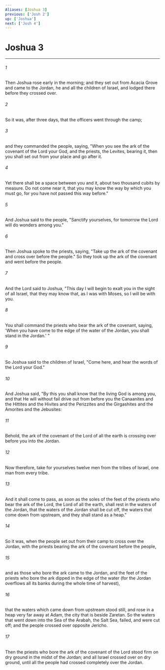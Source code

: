 ```yaml
---
Aliases: [Joshua 3]
previous: ['Josh 2']
up: ['Joshua']
next: ['Josh 4']
---
```

# Joshua 3

***


###### 1 
Then Joshua rose early in the morning; and they set out from Acacia Grove and came to the Jordan, he and all the children of Israel, and lodged there before they crossed over. 

###### 2 
So it was, after three days, that the officers went through the camp; 

###### 3 
and they commanded the people, saying, "When you see the ark of the covenant of the Lord your God, and the priests, the Levites, bearing it, then you shall set out from your place and go after it. 

###### 4 
Yet there shall be a space between you and it, about two thousand cubits by measure. Do not come near it, that you may know the way by which you must go, for you have not passed this way before." 

###### 5 
And Joshua said to the people, "Sanctify yourselves, for tomorrow the Lord will do wonders among you." 

###### 6 
Then Joshua spoke to the priests, saying, "Take up the ark of the covenant and cross over before the people." So they took up the ark of the covenant and went before the people. 

###### 7 
And the Lord said to Joshua, "This day I will begin to exalt you in the sight of all Israel, that they may know that, as I was with Moses, so I will be with you. 

###### 8 
You shall command the priests who bear the ark of the covenant, saying, 'When you have come to the edge of the water of the Jordan, you shall stand in the Jordan.' " 

###### 9 
So Joshua said to the children of Israel, "Come here, and hear the words of the Lord your God." 

###### 10 
And Joshua said, "By this you shall know that the living God is among you, and that He will without fail drive out from before you the Canaanites and the Hittites and the Hivites and the Perizzites and the Girgashites and the Amorites and the Jebusites: 

###### 11 
Behold, the ark of the covenant of the Lord of all the earth is crossing over before you into the Jordan. 

###### 12 
Now therefore, take for yourselves twelve men from the tribes of Israel, one man from every tribe. 

###### 13 
And it shall come to pass, as soon as the soles of the feet of the priests who bear the ark of the Lord, the Lord of all the earth, shall rest in the waters of the Jordan, that the waters of the Jordan shall be cut off, the waters that come down from upstream, and they shall stand as a heap." 

###### 14 
So it was, when the people set out from their camp to cross over the Jordan, with the priests bearing the ark of the covenant before the people, 

###### 15 
and as those who bore the ark came to the Jordan, and the feet of the priests who bore the ark dipped in the edge of the water (for the Jordan overflows all its banks during the whole time of harvest), 

###### 16 
that the waters which came down from upstream stood still, and rose in a heap very far away at Adam, the city that is beside Zaretan. So the waters that went down into the Sea of the Arabah, the Salt Sea, failed, and were cut off; and the people crossed over opposite Jericho. 

###### 17 
Then the priests who bore the ark of the covenant of the Lord stood firm on dry ground in the midst of the Jordan; and all Israel crossed over on dry ground, until all the people had crossed completely over the Jordan.

